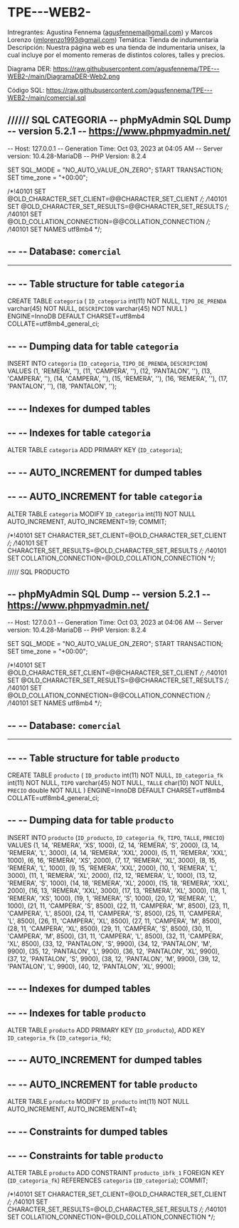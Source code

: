 # TPE---WEB2-
Intregrantes: Agustina Fennema (agusfennema@gmail.com) y Marcos Lorenzo (jmlorenzo1993@gmail.com)
Temática: Tienda de indumentaria
Descripción: Nuestra página web es una tienda de indumentaria unisex, la cual incluye por el momento remeras de distintos colores, talles y precios.

Diagrama DER: https://raw.githubusercontent.com/agusfennema/TPE---WEB2-/main/DiagramaDER-Web2.png

Código SQL: https://raw.githubusercontent.com/agusfennema/TPE---WEB2-/main/comercial.sql





////// SQL CATEGORIA
-- phpMyAdmin SQL Dump
-- version 5.2.1
-- https://www.phpmyadmin.net/
--
-- Host: 127.0.0.1
-- Generation Time: Oct 03, 2023 at 04:05 AM
-- Server version: 10.4.28-MariaDB
-- PHP Version: 8.2.4

SET SQL_MODE = "NO_AUTO_VALUE_ON_ZERO";
START TRANSACTION;
SET time_zone = "+00:00";


/*!40101 SET @OLD_CHARACTER_SET_CLIENT=@@CHARACTER_SET_CLIENT */;
/*!40101 SET @OLD_CHARACTER_SET_RESULTS=@@CHARACTER_SET_RESULTS */;
/*!40101 SET @OLD_COLLATION_CONNECTION=@@COLLATION_CONNECTION */;
/*!40101 SET NAMES utf8mb4 */;

--
-- Database: `comercial`
--

-- --------------------------------------------------------

--
-- Table structure for table `categoria`
--

CREATE TABLE `categoria` (
  `ID_categoria` int(11) NOT NULL,
  `TIPO_DE_PRENDA` varchar(45) NOT NULL,
  `DESCRIPCION` varchar(45) NOT NULL
) ENGINE=InnoDB DEFAULT CHARSET=utf8mb4 COLLATE=utf8mb4_general_ci;

--
-- Dumping data for table `categoria`
--

INSERT INTO `categoria` (`ID_categoria`, `TIPO_DE_PRENDA`, `DESCRIPCION`) VALUES
(1, 'REMERA', ''),
(11, 'CAMPERA', ''),
(12, 'PANTALON', ''),
(13, 'CAMPERA', ''),
(14, 'CAMPERA', ''),
(15, 'REMERA', ''),
(16, 'REMERA', ''),
(17, 'PANTALON', ''),
(18, 'PANTALON', '');

--
-- Indexes for dumped tables
--

--
-- Indexes for table `categoria`
--
ALTER TABLE `categoria`
  ADD PRIMARY KEY (`ID_categoria`);

--
-- AUTO_INCREMENT for dumped tables
--

--
-- AUTO_INCREMENT for table `categoria`
--
ALTER TABLE `categoria`
  MODIFY `ID_categoria` int(11) NOT NULL AUTO_INCREMENT, AUTO_INCREMENT=19;
COMMIT;

/*!40101 SET CHARACTER_SET_CLIENT=@OLD_CHARACTER_SET_CLIENT */;
/*!40101 SET CHARACTER_SET_RESULTS=@OLD_CHARACTER_SET_RESULTS */;
/*!40101 SET COLLATION_CONNECTION=@OLD_COLLATION_CONNECTION */;



///// SQL PRODUCTO

-- phpMyAdmin SQL Dump
-- version 5.2.1
-- https://www.phpmyadmin.net/
--
-- Host: 127.0.0.1
-- Generation Time: Oct 03, 2023 at 04:06 AM
-- Server version: 10.4.28-MariaDB
-- PHP Version: 8.2.4

SET SQL_MODE = "NO_AUTO_VALUE_ON_ZERO";
START TRANSACTION;
SET time_zone = "+00:00";


/*!40101 SET @OLD_CHARACTER_SET_CLIENT=@@CHARACTER_SET_CLIENT */;
/*!40101 SET @OLD_CHARACTER_SET_RESULTS=@@CHARACTER_SET_RESULTS */;
/*!40101 SET @OLD_COLLATION_CONNECTION=@@COLLATION_CONNECTION */;
/*!40101 SET NAMES utf8mb4 */;

--
-- Database: `comercial`
--

-- --------------------------------------------------------

--
-- Table structure for table `producto`
--

CREATE TABLE `producto` (
  `ID_producto` int(11) NOT NULL,
  `ID_categoria_fk` int(11) NOT NULL,
  `TIPO` varchar(45) NOT NULL,
  `TALLE` char(10) NOT NULL,
  `PRECIO` double NOT NULL
) ENGINE=InnoDB DEFAULT CHARSET=utf8mb4 COLLATE=utf8mb4_general_ci;

--
-- Dumping data for table `producto`
--

INSERT INTO `producto` (`ID_producto`, `ID_categoria_fk`, `TIPO`, `TALLE`, `PRECIO`) VALUES
(1, 14, 'REMERA', 'XS', 1000),
(2, 14, 'REMERA', 'S', 2000),
(3, 14, 'REMERA', 'L', 3000),
(4, 14, 'REMERA', 'XXL', 2000),
(5, 11, 'REMERA', 'XXL', 1000),
(6, 16, 'REMERA', 'XS', 2000),
(7, 17, 'REMERA', 'XL', 3000),
(8, 15, 'REMERA', 'L', 1000),
(9, 15, 'REMERA', 'XXL', 2000),
(10, 1, 'REMERA', 'L', 3000),
(11, 1, 'REMERA', 'XL', 2000),
(12, 12, 'REMERA', 'L', 1000),
(13, 12, 'REMERA', 'S', 1000),
(14, 18, 'REMERA', 'XL', 2000),
(15, 18, 'REMERA', 'XXL', 2000),
(16, 13, 'REMERA', 'XXL', 3000),
(17, 13, 'REMERA', 'XL', 3000),
(18, 1, 'REMERA', 'XS', 1000),
(19, 1, 'REMERA', 'S', 1000),
(20, 17, 'REMERA', 'L', 1000),
(21, 11, 'CAMPERA', 'S', 8500),
(22, 11, 'CAMPERA', 'M', 8500),
(23, 11, 'CAMPERA', 'L', 8500),
(24, 11, 'CAMPERA', 'S', 8500),
(25, 11, 'CAMPERA', 'L', 8500),
(26, 11, 'CAMPERA', 'XL', 8500),
(27, 11, 'CAMPERA', 'M', 8500),
(28, 11, 'CAMPERA', 'XL', 8500),
(29, 11, 'CAMPERA', 'S', 8500),
(30, 11, 'CAMPERA', 'M', 8500),
(31, 11, 'CAMPERA', 'L', 8500),
(32, 11, 'CAMPERA', 'XL', 8500),
(33, 12, 'PANTALON', 'S', 9900),
(34, 12, 'PANTALON', 'M', 9900),
(35, 12, 'PANTALON', 'L', 9900),
(36, 12, 'PANTALON', 'XL', 9900),
(37, 12, 'PANTALON', 'S', 9900),
(38, 12, 'PANTALON', 'M', 9900),
(39, 12, 'PANTALON', 'L', 9900),
(40, 12, 'PANTALON', 'XL', 9900);

--
-- Indexes for dumped tables
--

--
-- Indexes for table `producto`
--
ALTER TABLE `producto`
  ADD PRIMARY KEY (`ID_producto`),
  ADD KEY `ID_categoria_fk` (`ID_categoria_fk`);

--
-- AUTO_INCREMENT for dumped tables
--

--
-- AUTO_INCREMENT for table `producto`
--
ALTER TABLE `producto`
  MODIFY `ID_producto` int(11) NOT NULL AUTO_INCREMENT, AUTO_INCREMENT=41;

--
-- Constraints for dumped tables
--

--
-- Constraints for table `producto`
--
ALTER TABLE `producto`
  ADD CONSTRAINT `producto_ibfk_1` FOREIGN KEY (`ID_categoria_fk`) REFERENCES `categoria` (`ID_categoria`);
COMMIT;

/*!40101 SET CHARACTER_SET_CLIENT=@OLD_CHARACTER_SET_CLIENT */;
/*!40101 SET CHARACTER_SET_RESULTS=@OLD_CHARACTER_SET_RESULTS */;
/*!40101 SET COLLATION_CONNECTION=@OLD_COLLATION_CONNECTION */;
